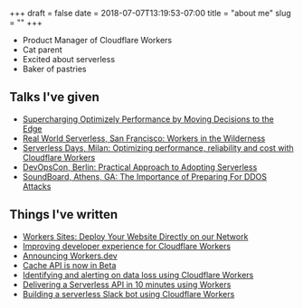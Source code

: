 +++ 
draft = false
date = 2018-07-07T13:19:53-07:00
title = "about me"
slug = "" 
+++
- Product Manager of Cloudflare Workers
- Cat parent
- Excited about serverless
- Baker of pastries


## Talks I've given
- <a href="https://www.optimizely.com/sessions/safer-faster-better-implementing-optimizely-the-right-way/">Supercharging Optimizely Performance by Moving Decisions to the Edge</a>
- <a href="https://www.youtube.com/watch?v=kGeu2GzyVKw">Real World Serverless, San Francisco: Workers in the Wilderness</a>
- <a href="https://www.youtube.com/watch?v=pM76SQ9ERrg">Serverless Days, Milan: Optimizing performance, reliability and cost with Cloudflare Workers</a>
- <a href="https://devopsconference.de/speaker/rita-kozlov/">DevOpsCon, Berlin: Practical Approach to Adopting Serverless</a>
- <a href="https://soundboardevent.com/speakers/rita-kozlov/">SoundBoard, Athens, GA: The Importance of Preparing For DDOS Attacks</a>

## Things I've written
- <a href="https://blog.cloudflare.com/workers-sites/">Workers Sites: Deploy Your Website Directly on our Network</a>
- <a href="https://blog.cloudflare.com/just-write-code-improving-developer-experience-for-cloudflare-workers/"> Improving developer experience for Cloudflare Workers </a>
- <a href="https://blog.cloudflare.com/announcing-workers-dev/">Announcing Workers.dev</a>
- <a href="https://blog.cloudflare.com/cache-api-for-cloudflare-workers-is-now-in-beta/">Cache API is now in Beta</a>
- <a href="https://blog.cloudflare.com/identifying-and-alerting-on-data-loss-using-workers/">Identifying and alerting on data loss using Cloudflare Workers </a>
- <a href="https://blog.cloudflare.com/delivering-a-serverless-api-in-10-minutes-using-workers/">Delivering a Serverless API in 10 minutes using Workers</a>
- <a href="https://blog.cloudflare.com/building-a-serverless-slack-bot-using-cloudflare-workers/">Building a serverless Slack bot using Cloudflare Workers</a>
